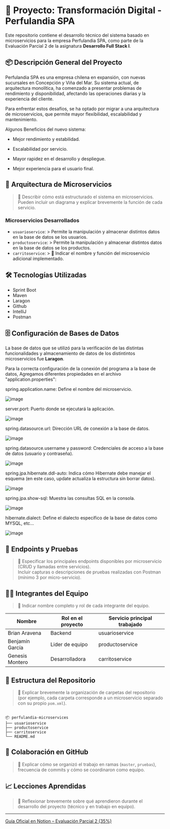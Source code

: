 # 🧾 Proyecto: Transformación Digital - Perfulandia SPA


Este repositorio contiene el desarrollo técnico del sistema basado en microservicios para la empresa Perfulandia SPA, como parte de la Evaluación Parcial 2 de la asignatura **Desarrollo Full Stack I**.

## 📦 Descripción General del Proyecto

Perfulandia SPA es una empresa chilena en expansión, con nuevas sucursales en Concepción y Viña del Mar. Su sistema actual, de arquitectura monolítica, ha comenzado a presentar problemas de rendimiento y disponibilidad, afectando las operaciones diarias y la experiencia del cliente.

Para enfrentar estos desafíos, se ha optado por migrar a una arquitectura de microservicios, que permite mayor flexibilidad, escalabilidad y mantenimiento.

Algunos Beneficios del nuevo sistema:

- Mejor rendimiento y estabilidad.

- Escalabilidad por servicio.

- Mayor rapidez en el desarrollo y despliegue.

- Mejor experiencia para el usuario final.


## 🧩 Arquitectura de Microservicios

> 📝 Describir cómo está estructurado el sistema en microservicios. Pueden incluir un diagrama y explicar brevemente la función de cada servicio.

### Microservicios Desarrollados

- `usuarioservice`: > Permite la manipulación y almacenar distintos datos en la base de datos se los usuarios.
- `productoservice`: > Permite la manipulación y almacenar distintos datos en la base de datos se los productos.
- `carritoservice`: > 📝 Indicar el nombre y función del microservicio adicional implementado.

## 🛠️ Tecnologías Utilizadas

- Sprint Boot
- Maven
- Laragon
- Github
- IntelliJ
- Postman

## 🗄️ Configuración de Bases de Datos
La base de datos que se utilizó para la verificación de las distintas funcionalidades y almacenamiento de datos de los distintintos microservicios fue **Laragon**.


Para la correcta configuración de la conexión del programa a la base de datos, Agregamos diferentes propiedades en el archivo "application.properties":

spring.application.name: Define el nombre del microservicio.

![image](https://github.com/user-attachments/assets/3f694bcc-4383-4ef7-a6b6-4c4a4afae512)


server.port: Puerto donde se ejecutará la aplicación.

![image](https://github.com/user-attachments/assets/297435e5-1d0e-431f-8c97-9bd46f9bf2ec)


spring.datasource.url: Dirección URL de conexión a la base de datos.

![image](https://github.com/user-attachments/assets/1cc42a25-b7ae-4362-94b2-ac8a8a173858)


spring.datasource.username y password: Credenciales de acceso a la base de datos (usuario y contraseña).

![image](https://github.com/user-attachments/assets/12eca86c-f5c3-4b89-a052-a33de6c5500b)


spring.jpa.hibernate.ddl-auto: Indica cómo Hibernate debe manejar el esquema (en este caso, update actualiza la estructura sin borrar datos).

![image](https://github.com/user-attachments/assets/fa2b61b7-85b4-4704-bb8b-f1392ce93c47)


spring.jpa.show-sql: Muestra las consultas SQL en la consola.

![image](https://github.com/user-attachments/assets/f611ac42-ae69-492d-bdf9-b7cef5b68bcc)

hibernate.dialect: Define el dialecto específico de la base de datos como MYSQL, etc...

![image](https://github.com/user-attachments/assets/90f20239-cb10-4f41-aef1-76d616a56aac)


## 📮 Endpoints y Pruebas

> 📝 Especificar los principales endpoints disponibles por microservicio (CRUD y llamadas entre servicios).  
> Incluir capturas o descripciones de pruebas realizadas con Postman (mínimo 3 por micro-servicio).

## 🧑‍💻 Integrantes del Equipo

> 📝 Indicar nombre completo y rol de cada integrante del equipo.

| Nombre                  | Rol en el proyecto         | Servicio principal trabajado |
|-------------------------|----------------------------|------------------------------|
| Brian Aravena | Backend   | usuarioservice               |
| Benjamín García | Lider de equipo | productoservice              |
| Genesis Montero | Desarrolladora           | carritoservice                |

## 📂 Estructura del Repositorio

> 📝 Explicar brevemente la organización de carpetas del repositorio (por ejemplo, cada carpeta corresponde a un microservicio separado con su propio `pom.xml`).

```

📦 perfulandia-microservices
├── usuarioservice
├── productoservice
├── carritoservice
└── README.md

```

## 👥 Colaboración en GitHub

> 📝 Explicar cómo se organizó el trabajo en ramas (`master`, `pruebas`), frecuencia de commits y cómo se coordinaron como equipo.

## 📈 Lecciones Aprendidas

> 📝 Reflexionar brevemente sobre qué aprendieron durante el desarrollo del proyecto (técnico y en trabajo en equipo).

---

[Guía Oficial en Notion – Evaluación Parcial 2 (35%)](https://quilt-canary-969.notion.site/Gu-a-Oficial-Evaluaci-n-Parcial-2-35-1f75b3c4e31280aaab79c9a71f1cfb7b?pvs=4)
